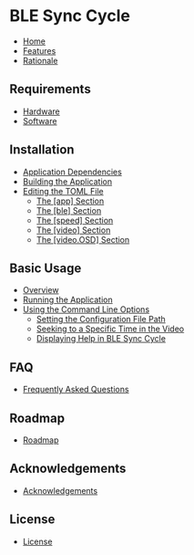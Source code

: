 # BLE Sync Cycle

- [Home](https://github.com/richbl/go-ble-sync-cycle/wiki)
- [Features](https://github.com/richbl/go-ble-sync-cycle/wiki/BLE-Sync-Cycle:-Features)
- [Rationale](https://github.com/richbl/go-ble-sync-cycle/wiki/BLE-Sync-Cycle:-Rationale)

## Requirements

- [Hardware](https://github.com/richbl/go-ble-sync-cycle/wiki/Requirements:-Hardware)
- [Software](https://github.com/richbl/go-ble-sync-cycle/wiki/Requirements:-Software)

## Installation

- [Application Dependencies](https://github.com/richbl/go-ble-sync-cycle/wiki/Installation:-Application-Dependencies)
- [Building the Application](https://github.com/richbl/go-ble-sync-cycle/wiki/Installation:-Building-the-Application)
- [Editing the TOML File](https://github.com/richbl/go-ble-sync-cycle/wiki/Installation:-Editing-the-TOML-File)
    - [The [app] Section](https://github.com/richbl/go-ble-sync-cycle/wiki/Installation:-Editing-the-TOML-File#the-app-section)
    - [The [ble] Section](https://github.com/richbl/go-ble-sync-cycle/wiki/Installation:-Editing-the-TOML-File#the-ble-section)
    - [The [speed] Section](https://github.com/richbl/go-ble-sync-cycle/wiki/Installation:-Editing-the-TOML-File#the-speed-section)
    - [The [video] Section](https://github.com/richbl/go-ble-sync-cycle/wiki/Installation:-Editing-the-TOML-File#the-video-section)
    - [The [video.OSD] Section](https://github.com/richbl/go-ble-sync-cycle/wiki/Installation:-Editing-the-TOML-File#the-videoosd-section)

## Basic Usage

- [Overview](https://github.com/richbl/go-ble-sync-cycle/wiki/Basic-Usage:-Overview)
- [Running the Application](https://github.com/richbl/go-ble-sync-cycle/wiki/Basic-Usage:-Running-the-Application)
- [Using the Command Line Options](https://github.com/richbl/go-ble-sync-cycle/wiki/Basic-Usage:-Using-the-Command-Line-Options)
    - [Setting the Configuration File Path](https://github.com/richbl/go-ble-sync-cycle/wiki/Basic-Usage:-Using-the-Command-Line-Options#setting-the-configuration-file-path)
    - [Seeking to a Specific Time in the Video](https://github.com/richbl/go-ble-sync-cycle/wiki/Basic-Usage:-Using-the-Command-Line-Options#seeking-to-a-specific-time-in-the-video)
    - [Displaying Help in BLE Sync Cycle](https://github.com/richbl/go-ble-sync-cycle/wiki/Basic-Usage:-Using-the-Command-Line-Options#displaying-help-in-ble-sync-cycle)

## FAQ

- [Frequently Asked Questions](https://github.com/richbl/go-ble-sync-cycle/wiki/FAQ)

## Roadmap

- [Roadmap](https://github.com/richbl/go-ble-sync-cycle/wiki/Roadmap)

## Acknowledgements

- [Acknowledgements](https://github.com/richbl/go-ble-sync-cycle/wiki/Acknowledgements)

## License

- [License](https://github.com/richbl/go-ble-sync-cycle/wiki/License)
